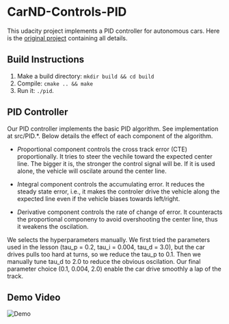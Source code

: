 # CarND-Controls-PID

This udacity project implements a PID controller for autonomous cars. 
Here is the [original project](https://github.com/udacity/CarND-PID-Control-Project) 
containing all details. 

## Build Instructions

1. Make a build directory: `mkdir build && cd build`
2. Compile: `cmake .. && make`
3. Run it: `./pid`. 

## PID Controller

Our PID controller implements the basic PID algorithm. See implementation
at src/PID.*. Below details the effect of each component of the algorithm.

- *P*roportional component controls the cross track error (CTE) proportionally.
It tries to steer the vechile toward the expected center line. The bigger it is,
the stronger the control signal will be. If it is used alone, the vehicle will
oscilate around the center line. 

- *I*ntegral component controls the accumulating error. It reduces the steady 
state error, i.e., it makes the controler drive the vehicle along the expected
line even if the vehicle biases towards left/right. 

- *D*erivative component controls the rate of change of error. It counteracts
the proportional componeny to avoid overshooting the center line, thus it weakens
the oscilation.

We selects the hyperparameters manually. We first tried the parameters used
in the lesson (tau_p = 0.2, tau_i = 0.004, tau_d = 3.0), but the car drives pulls
too hard at turns, so we reduce the tau_p to 0.1. Then we manually tune tau_d
to 2.0 to reduce the obvious oscilation. Our final parameter choice (0.1, 0.004, 2.0)
enable the car drive smoothly a lap of the track. 

## Demo Video

![Demo](demo/demo.gif)
